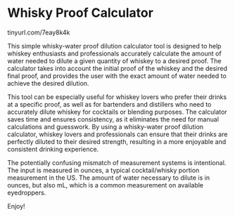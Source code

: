 # Whisky Proof Calculator

tinyurl.com/7eay8k4k

This simple whisky-water proof dilution calculator tool is designed to help whiskey enthusiasts and professionals accurately calculate the amount of water needed to dilute a given quantity of whiskey to a desired proof. The calculator takes into account the initial proof of the whiskey and the desired final proof, and provides the user with the exact amount of water needed to achieve the desired dilution.

This tool can be especially useful for whiskey lovers who prefer their drinks at a specific proof, as well as for bartenders and distillers who need to accurately dilute whiskey for cocktails or blending purposes. The calculator saves time and ensures consistency, as it eliminates the need for manual calculations and guesswork. By using a whisky-water proof dilution calculator, whiskey lovers and professionals can ensure that their drinks are perfectly diluted to their desired strength, resulting in a more enjoyable and consistent drinking experience.

The potentially confusing mismatch of measurement systems is intentional. The input is measured in ounces, a typical cocktail/whisky portion measurement in the US. The amount of water necessary to dilute is in ounces, but also mL, which is a common measurement on available eyedroppers. 

Enjoy!

